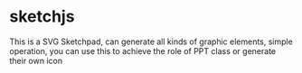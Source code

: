 # sketchjs
This is a SVG Sketchpad, can generate all kinds of graphic elements, simple operation, you can use this to achieve the role of PPT class or generate their own icon
